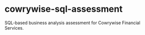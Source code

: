 # cowrywise-sql-assessment
SQL-based business analysis assessment for Cowrywise Financial Services.
